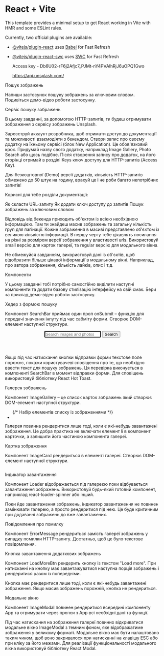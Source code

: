 # React + Vite

This template provides a minimal setup to get React working in Vite with HMR and
some ESLint rules.

Currently, two official plugins are available:

- [@vitejs/plugin-react](https://github.com/vitejs/vite-plugin-react/blob/main/packages/plugin-react/README.md)
  uses [Babel](https://babeljs.io/) for Fast Refresh
- [@vitejs/plugin-react-swc](https://github.com/vitejs/vite-plugin-react-swc)
  uses [SWC](https://swc.rs/) for Fast Refresh

  Access key - Db6U02-rF6j2Afjc7_PJMt-nY4PVAlhRjJ6uOPQ1Gwo

  https://api.unsplash.com/

Пошук зображень

Напиши застосунок пошуку зображень за ключовим словом. Подивіться демо-відео
роботи застосунку.

Сервіс пошуку зображень

В цьому завданні, за допомогою HTTP-запитів, ти будеш отримувати зображення з
сервісу зображень Unsplash.

Зареєструй аккаунт розробника, щоб отримати доступ до документації та можливості
взаємодіяти з бекендом. Створи запис про своєму додатку на їхньому сервісі (блок
New Application). Це обов'язковий крок. Придумай назву свого додатку, наприклад
Image Gallery, Photo Search або щось подібне. Після створення запису про
додаток, на його сторінці отримай в розділі Keys ключ доступу для HTTP-запитів
(Access Key).

Для безкоштовної (Demo) версії додатків, кількість HTTP-запитів обмежено до 50
штук на годину, врахуй це і не роби багато непотрібних запитів!

Корисні для тебе розділи документації:

Як скласти URL-запиту Як додати ключ доступу до запитів Пошук зображень за
ключовим словом

Відповідь від бекенда приходить об'єктом із всією необхідною інформацією. Там ти
знайдеш масив зображень та загальну кількість груп для пагінації. Кожне
зображення в масиві представлено об'єктом із великою кількістю інформації. В
першу чергу тебе цікавлять посилання на різні за розміром версії зображення у
властивості urls. Використовуй small версію для карток галереї, та regular
версію для модального вікна.

Не обмежуйся завданням, використовуй дані із об'єктів, щоб відобразити більше
цікавої інформації в модальному вікні. Наприклад, про автора зображення,
кількість лайків, опис і т.д.

Компоненти

У цьому завданні тобі потрібно самостійно виділити наступні компоненти та додати
базову стилізацію інтерфейсу на свій смак. Бери за приклад демо-відео роботи
застосунку.

Хедер з формою пошуку

Компонент SearchBar приймає один проп onSubmit – функцію для передачі значення
інпуту під час сабміту форми. Створює DOM-елемент наступної структури.

<header>
  <form>
    <input
      type="text"
      autocomplete="off"
      autofocus
      placeholder="Search images and photos"
    />
    <button type="submit">Search</button>
  </form>
</header>

Якщо під час натискання кнопки відправки форми текстове поле порожнє, покажи
користувачеві сповіщення про те, що необхідно ввести текст для пошуку зображень.
Ця перевірка виконується в компоненті SearchBar в момент відправки форми. Для
сповіщень використовуй бібліотеку React Hot Toast.

Галерея зображень

Компонент ImageGallery – це список карток зображень який створює DOM-елемент
наступної структури.

<ul>
	{/* Набір елементів списку із зображеннями */}
	<li>
		<div>
		  <img src="" alt="" />
		</div>
	</li>
</ul>

Галерея повинна рендеритися лише тоді, коли є які-небудь завантажені зображення.
Це добра практика не включати елемент li в компонент карточки, а залишити його
частиною компонента галереї.

Картка зображення

Компонент ImageCard рендериться в елементі галереї. Створює DOM-елемент
наступної структури.

<div>
  <img src="" alt="" />
</div>

Індикатор завантаження

Компонент Loader відображається під галереєю поки відбувається завантаження
зображень. Використовуй будь-який готовий компонент, наприклад
react-loader-spinner або інший.

Поки йде завантаження зображень, індикатор завантаження не повинен замінювати
галерею, а просто рендеритися під нею. Це буде критичним при додаванні зображень
до вже завантажених.

Повідомлення про помилку

Компонент ErrorMessage рендериться замість галереї зображень у випадку помилки
HTTP-запиту. Достатньо, щоб це було текстове повідомлення.

Кнопка завантаження додаткових зображень

Компонент LoadMoreBtn рендерить кнопку із текстом "Load more". При натисканні на
кнопку має завантажуватися наступна порція зображень і рендеритися разом із
попередніми.

Кнопка має рендеритися лише тоді, коли є які-небудь завантажені зображення. Якщо
масив зображень порожній, кнопка не рендериться.

Модальне вікно

Компонент ImageModal повинен рендеритися всередині компоненту App та отримувати
через пропси з App всі необхідні дані та функції.

Під час натискання на зображення галереї повинно відкриватися модальне вікно
ImageModal з темним фоном, яке відображатиме зображення у великому форматі.
Модальне вікно має бути налаштовано таким чином, щоб воно закривалося при
натисканні на клавішу ESC або при кліку за його межами. Для реалізації
функціональності модального вікна використовуй бібліотеку React Modal.
